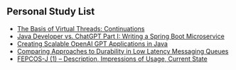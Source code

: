 ## Personal Study List
<!-- BLOG-POST-LIST:START -->
- [The Basis of Virtual Threads: Continuations](https://foojay.io/today/the-basis-of-virtual-threads-continuations/)
- [Java Developer vs. ChatGPT Part I: Writing a Spring Boot Microservice](https://foojay.io/today/java-developer-vs-chatgpt-part-i-writing-a-spring-boot-microservice/)
- [Creating Scalable OpenAI GPT Applications in Java](https://foojay.io/today/creating-scalable-openai-gpt-applications-in-java/)
- [Comparing Approaches to Durability in Low Latency Messaging Queues](https://foojay.io/today/comparing-approaches-to-durability-in-low-latency-messaging-queues/)
- [FEPCOS-J &lpar;1&rpar; – Description, Impressions of Usage, Current State](https://foojay.io/today/fuchs-2023-fepcos-j-01/)
<!-- BLOG-POST-LIST:END -->  
